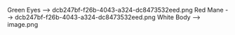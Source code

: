 Green Eyes --> dcb247bf-f26b-4043-a324-dc8473532eed.png
Red Mane --> dcb247bf-f26b-4043-a324-dc8473532eed.png
White Body --> image.png